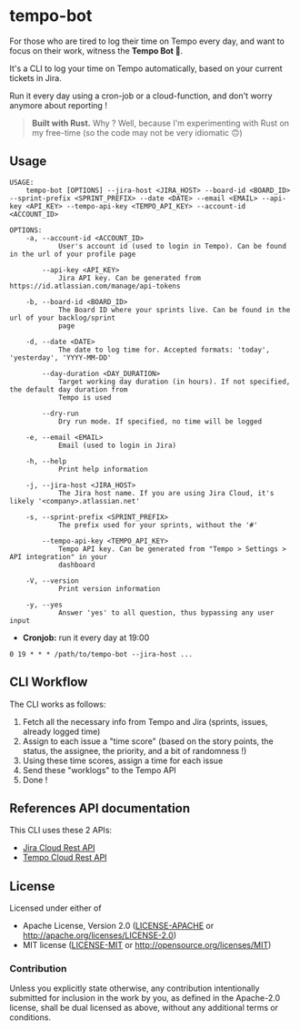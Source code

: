 # tempo-bot

For those who are tired to log their time on Tempo every day, and want to focus on their work, witness the **Tempo Bot 🤖**.

It's a CLI to log your time on Tempo automatically, based on your current tickets in Jira.

Run it every day using a cron-job or a cloud-function, and don't worry anymore about reporting !

> **Built with Rust.** Why ? Well, because I'm experimenting with Rust on my free-time (so the code may not be very idiomatic 🙃)

## Usage

```
USAGE:
    tempo-bot [OPTIONS] --jira-host <JIRA_HOST> --board-id <BOARD_ID> --sprint-prefix <SPRINT_PREFIX> --date <DATE> --email <EMAIL> --api-key <API_KEY> --tempo-api-key <TEMPO_API_KEY> --account-id <ACCOUNT_ID>

OPTIONS:
    -a, --account-id <ACCOUNT_ID>
            User's account id (used to login in Tempo). Can be found in the url of your profile page

        --api-key <API_KEY>
            Jira API key. Can be generated from https://id.atlassian.com/manage/api-tokens

    -b, --board-id <BOARD_ID>
            The Board ID where your sprints live. Can be found in the url of your backlog/sprint
            page

    -d, --date <DATE>
            The date to log time for. Accepted formats: 'today', 'yesterday', 'YYYY-MM-DD'

        --day-duration <DAY_DURATION>
            Target working day duration (in hours). If not specified, the default day duration from
            Tempo is used

        --dry-run
            Dry run mode. If specified, no time will be logged

    -e, --email <EMAIL>
            Email (used to login in Jira)

    -h, --help
            Print help information

    -j, --jira-host <JIRA_HOST>
            The Jira host name. If you are using Jira Cloud, it's likely '<company>.atlassian.net'

    -s, --sprint-prefix <SPRINT_PREFIX>
            The prefix used for your sprints, without the '#'

        --tempo-api-key <TEMPO_API_KEY>
            Tempo API key. Can be generated from "Tempo > Settings > API integration" in your
            dashboard

    -V, --version
            Print version information

    -y, --yes
            Answer 'yes' to all question, thus bypassing any user input

```

- **Cronjob:** run it every day at 19:00
```
0 19 * * * /path/to/tempo-bot --jira-host ...
```

## CLI Workflow

The CLI works as follows:
1. Fetch all the necessary info from Tempo and Jira (sprints, issues, already logged time)
2. Assign to each issue a "time score" (based on the story points, the status, the assignee, the priority, and a bit of randomness !)
3. Using these time scores, assign a time for each issue
4. Send these "worklogs" to the Tempo API
5. Done !

## References API documentation

This CLI uses these 2 APIs:

- [Jira Cloud Rest API](https://developer.atlassian.com/cloud/jira/software/rest/intro/)
- [Tempo Cloud Rest API](https://apidocs.tempo.io/)

## License

Licensed under either of

- Apache License, Version 2.0 ([LICENSE-APACHE](LICENSE-APACHE) or http://apache.org/licenses/LICENSE-2.0)
- MIT license ([LICENSE-MIT](LICENSE-MIT) or http://opensource.org/licenses/MIT)

### Contribution

Unless you explicitly state otherwise, any contribution intentionally submitted
for inclusion in the work by you, as defined in the Apache-2.0 license, shall
be dual licensed as above, without any additional terms or conditions.
